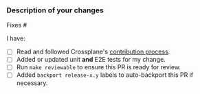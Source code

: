 <!--
Thank you for helping to improve Crossplane!

Please read through https://git.io/fj2m9 if this is your first time opening a
Crossplane pull request. Find us in https://slack.crossplane.io/messages/dev if
you need any help contributing.
-->

### Description of your changes

<!--
Briefly describe what this pull request does, and how it is covered by tests.
Be proactive - direct your reviewers' attention to anything that needs special
consideration.

You MUST either [x] check or ~strikethrough~ every item in the checklist below.

We love pull requests that fix an open issue. If yours does, use the below line
to indicate which issue it fixes, for example "Fixes #500".
-->

Fixes # 

I have:

- [ ] Read and followed Crossplane's [contribution process].
- [ ] Added or updated unit **and** E2E tests for my change.
- [ ] Run `make reviewable` to ensure this PR is ready for review.
- [ ] Added `backport release-x.y` labels to auto-backport this PR if necessary.

[contribution process]: https://git.io/fj2m9